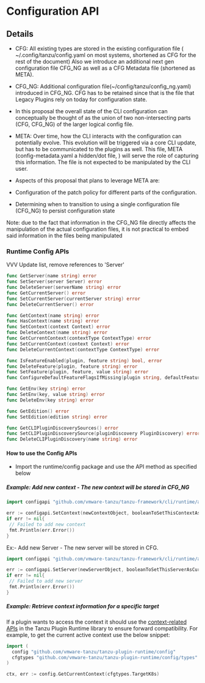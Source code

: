 # Configuration API

## Details

- CFG: All existing types are stored in the existing configuration file ( ~/.config/tanzu/config.yaml on most systems, shortened as CFG for the rest of the document) Also we introduce an additional next gen configuration file CFG_NG as well as a CFG Metadata file (shortened as META).

- CFG_NG: Additional configuration file(~/config/tanzu/config_ng.yaml) introduced in CFG_NG. CFG has to be retained since that is the file that Legacy Plugins rely on today for configuration state.

- In this proposal the overall state of the CLI configuration can conceptually be thought of as the union of two non-intersecting parts (CFG, CFG_NG) of the larger logical config file.

- META: Over time, how the CLI interacts with the configuration can potentially evolve. This evolution will be triggered via a core CLI update, but has to be communicated to the plugins as well. This file, META (config-metadata.yaml a hidden/dot file, ) will serve the role of capturing this information. The file is not expected to be manipulated by the CLI user.

- Aspects of this proposal that plans to leverage META are:

- Configuration of the patch policy for different parts of the configuration.

- Determining when to transition to using a single configuration file (CFG_NG) to persist configuration state

Note: due to the fact that information in the CFG_NG file directly affects the manipulation of the actual configuration files, it is not practical to embed said information in the files being manipulated

### Runtime Config APIs

VVV Update list, remove references to 'Server'

``` go
func GetServer(name string) error
func SetServer(server Server) error
func DeleteServer(serverName string) error
func GetCurrentServer() error
func SetCurrentServer(currentServer string) error
func DeleteCurrentServer() error

func GetContext(name string) error
func HasContext(name string) error
func SetContext(context Context) error
func DeleteContext(name string) error
func GetCurrentContext(contextType ContextType) error
func SetCurrentContext(context Context) error
func DeleteCurrentContext(contextType ContextType) error

func IsFeatureEnabled(plugin, feature string) bool, error
func DeleteFeature(plugin, feature string) error
func SetFeature(plugin, feature, value string) error
func ConfigureDefaultFeatureFlagsIfMissing(plugin string, defaultFeatureFlags map[string]bool) error

func GetEnv(key string) error
func SetEnv(key, value string) error
func DeleteEnv(key string) error

func GetEdition() error
func SetEdition(edition string) error

func GetCLIPluginDiscoverySources() error
func SetCLIPluginDiscoverySource(pluginDiscovery PluginDiscovery) error
func DeleteCLIPluginDiscovery(name string) error
```

#### How to use the Config APIs

- Import the runtime/config package and use the API method as specified below

##### Example: Add new context - The new context will be stored in CFG_NG

``` go
import configapi "github.com/vmware-tanzu/tanzu-framework/cli/runtime/apis/config/v1alpha1"

err := configapi.SetContext(newContextObject, booleanToSetThisContextAsCurrent)
if err != nil{
 // Failed to add new context
 fmt.Println(err.Error())
}
```

Ex:- Add new Server - The new server will be stored in CFG.

``` go
import configapi "github.com/vmware-tanzu/tanzu-framework/cli/runtime/apis/config/v1alpha1"

err := configapi.SetServer(newServerObject, booleanToSetThisServerAsCurrent)
if err != nil{
 // Failed to add new server
 fmt.Println(err.Error())
}
```

##### Example: Retrieve context information for a specific target

If a plugin wants to access the context it should use the
[context-related APIs](https://github.com/vmware-tanzu/tanzu-plugin-runtime/blob/main/config/contexts.go)
in the Tanzu Plugin Runtime library to ensure forward compatibility. For
example, to get the current active context use the below snippet:

```go
import (
  config "github.com/vmware-tanzu/tanzu-plugin-runtime/config"
  cfgtypes "github.com/vmware-tanzu/tanzu-plugin-runtime/config/types"
)

ctx, err := config.GetCurrentContext(cfgtypes.TargetK8s)
